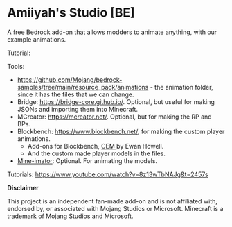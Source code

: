 # Amiiyah's Studio [BE]
A free Bedrock add-on that allows modders to animate anything, with our example animations.


Tutorial:

Tools:
- https://github.com/Mojang/bedrock-samples/tree/main/resource_pack/animations - the animation folder, since it has the files that we can change.
- Bridge: https://bridge-core.github.io/. Optional, but useful for making JSONs and importing them into Minecraft.
- MCreator: https://mcreator.net/. Optional, but for making the RP and BPs.
- Blockbench: https://www.blockbench.net/, for making the custom player animations.
  - Add-ons for Blockbench, [CEM ](https://ewanhowell.com/plugins/cem-template-loader) by Ewan Howell.
  - And the custom made player models in the files.
- [Mine-imator](https://www.mineimator.com/): Optional. For animating the models.


Tutorials:
https://www.youtube.com/watch?v=8z13wTbNAJg&t=2457s



**Disclaimer**

This project is an independent fan-made add-on and is not affiliated with, endorsed by, or associated with Mojang Studios or Microsoft.
Minecraft is a trademark of Mojang Studios and Microsoft.
